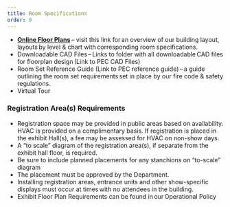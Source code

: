 ```yaml
---
title: Room Specifications
order: 0
---
```


- **[Online Floor Plans](https://www.palmereventscenter.com/plan/plans/)** – visit this link for an overview of our building layout, layouts by level & chart with corresponding room specifications.
- Downloadable CAD Files – Links to folder with all downloadable CAD files for floorplan design (Link to PEC CAD Files)
- Room Set Reference Guide (Link to PEC reference guide) – a guide outlining the room set requirements set in place by our fire code & safety regulations.
- Virtual Tour

### Registration Area(s) Requirements

- Registration space may be provided in public areas based on availability. HVAC is provided on a complimentary basis. If registration is placed in the exhibit Hall(s), a fee may be assessed for HVAC on non-show days.
- A “to scale” diagram of the registration area(s), if separate from the exhibit hall floor, is required.
- Be sure to include planned placements for any stanchions on “to-scale” diagram
- The placement must be approved by the Department.
- Installing registration areas, entrance units and other show-specific displays must occur at times with no attendees in the building.
- Exhibit Floor Plan Requirements can be found in our Operational Policy
